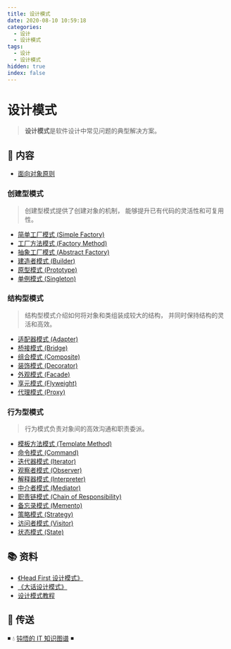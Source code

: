 ```yaml
---
title: 设计模式
date: 2020-08-10 10:59:18
categories:
  - 设计
  - 设计模式
tags:
  - 设计
  - 设计模式
hidden: true
index: false
---
```


# 设计模式

> **设计模式**是软件设计中常见问题的典型解决方案。

## 📖 内容

- [面向对象原则](25.面向对象原则.md)

### 创建型模式

> 创建型模式提供了创建对象的机制， 能够提升已有代码的灵活性和可复用性。

- [简单工厂模式 (Simple Factory)](01.简单工厂模式.md)
- [工厂方法模式 (Factory Method)](02.工厂方法模式.md)
- [抽象工厂模式 (Abstract Factory)](03.抽象工厂模式.md)
- [建造者模式 (Builder)](04.建造者模式.md)
- [原型模式 (Prototype)](05.原型模式.md)
- [单例模式 (Singleton)](06.单例模式.md)

### 结构型模式

> 结构型模式介绍如何将对象和类组装成较大的结构， 并同时保持结构的灵活和高效。

- [适配器模式 (Adapter)](07.适配器模式.md)
- [桥接模式 (Bridge)](08.桥接模式.md)
- [组合模式 (Composite)](09.组合模式.md)
- [装饰模式 (Decorator)](10.装饰模式.md)
- [外观模式 (Facade)](11.外观模式.md)
- [享元模式 (Flyweight)](12.享元模式.md)
- [代理模式 (Proxy)](13.代理模式.md)

### 行为型模式

> 行为模式负责对象间的高效沟通和职责委派。

- [模板方法模式 (Template Method)](14.模板方法模式.md)
- [命令模式 (Command)](15.命令模式.md)
- [迭代器模式 (Iterator)](16.迭代器模式.md)
- [观察者模式 (Observer)](17.观察者模式.md)
- [解释器模式 (Interpreter)](18.解释器模式.md)
- [中介者模式 (Mediator)](19.中介者模式.md)
- [职责链模式 (Chain of Responsibility)](20.职责链模式.md)
- [备忘录模式 (Memento)](21.备忘录模式.md)
- [策略模式 (Strategy)](22.策略模式.md)
- [访问者模式 (Visitor)](23.访问者模式.md)
- [状态模式 (State)](24.状态模式.md)

## 📚 资料

- [《Head First 设计模式》](https://book.douban.com/subject/2243615/)
- [《大话设计模式》](https://book.douban.com/subject/2334288/)
- [设计模式教程](https://refactoringguru.cn/design-patterns/catalog)

## 🚪 传送

◾ 💧 [钝悟的 IT 知识图谱](https://dunwu.github.io/waterdrop/) ◾
